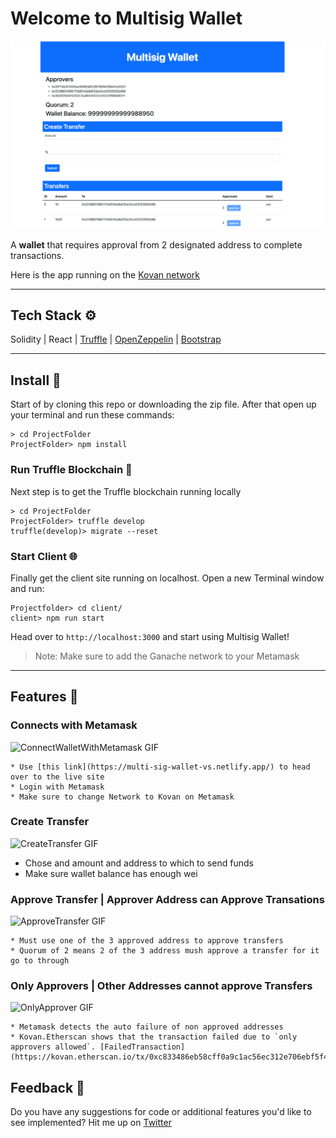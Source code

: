 # Welcome to Multisig Wallet

![WalletScreenShot](https://raw.githubusercontent.com/jacobvanschenck/Multisig-Wallet/master/GIFs/MultisigWallet.png)

A **wallet** that requires approval from 2 designated address to complete transactions.

Here is the app running on the [Kovan network](https://multi-sig-wallet-vs.netlify.app/)

---

## Tech Stack ⚙️

Solidity | React | [Truffle](https://trufflesuite.com/) | [OpenZeppelin](https://github.com/OpenZeppelin/openzeppelin-contracts) | [Bootstrap](https://getbootstrap.com/)

---

## Install 💾

Start of by cloning this repo or downloading the zip file.
After that open up your terminal and run these commands:

```
> cd ProjectFolder
ProjectFolder> npm install
```

### Run Truffle Blockchain 🔗

Next step is to get the Truffle blockchain running locally

```
> cd ProjectFolder
ProjectFolder> truffle develop
truffle(develop)> migrate --reset
```

### Start Client 🌐

Finally get the client site running on localhost.
Open a new Terminal window and run:

```
Projectfolder> cd client/
client> npm run start
```

Head over to `http://localhost:3000` and start using Multisig Wallet!

> Note:
> Make sure to add the Ganache network to your Metamask

---

## Features 📼

### Connects with Metamask

![ConnectWalletWithMetamask GIF](https://raw.githubusercontent.com/jacobvanschenck/Multisig-Wallet/master/GIFs/ConnectWalletWithMetamask.gif)

    * Use [this link](https://multi-sig-wallet-vs.netlify.app/) to head over to the live site
    * Login with Metamask
    * Make sure to change Network to Kovan on Metamask

### Create Transfer

![CreateTransfer GIF](https://raw.githubusercontent.com/jacobvanschenck/Multisig-Wallet/master/GIFs/CreateTransfer.gif)

-   Chose and amount and address to which to send funds
-   Make sure wallet balance has enough wei

### Approve Transfer | Approver Address can Approve Transations

![ApproveTransfer GIF](https://raw.githubusercontent.com/jacobvanschenck/Multisig-Wallet/master/GIFs/ApproveTransfer.gif)

    * Must use one of the 3 approved address to approve transfers
    * Quorum of 2 means 2 of the 3 address mush approve a transfer for it go to through

### Only Approvers | Other Addresses cannot approve Transfers

![OnlyApprover GIF](https://raw.githubusercontent.com/jacobvanschenck/Multisig-Wallet/master/GIFs/OnlyApprover.gif)

    * Metamask detects the auto failure of non approved addresses
    * Kovan.Etherscan shows that the transaction failed due to `only approvers allowed`. [FailedTransaction](https://kovan.etherscan.io/tx/0xc833486eb58cff0a9c1ac56ec312e706ebf5f469ca6c148577c01a287f7a6b8b)

## Feedback 🤝

Do you have any suggestions for code or additional features you'd like to see implemented? Hit me up on [Twitter](https://twitter.com/JacobVanSchenck)
